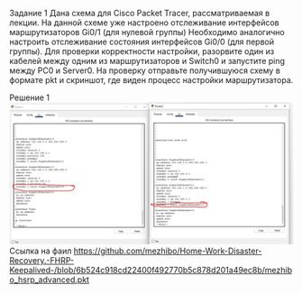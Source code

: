 Задание 1
Дана схема для Cisco Packet Tracer, рассматриваемая в лекции.
На данной схеме уже настроено отслеживание интерфейсов маршрутизаторов Gi0/1 (для нулевой группы)
Необходимо аналогично настроить отслеживание состояния интерфейсов Gi0/0 (для первой группы).
Для проверки корректности настройки, разорвите один из кабелей между одним из маршрутизаторов и Switch0 и запустите ping между PC0 и Server0.
На проверку отправьте получившуюся схему в формате pkt и скриншот, где виден процесс настройки маршрутизатора.

Решение 1
![ALT TEXT](https://github.com/mezhibo/Home-Work-Disaster-Recovery.-FHRP-Keepalived-/blob/da0c58e20b0c246f9df6abe8193fe9b2fd677108/IMG/1.jpg)
Ссылка на фаил https://github.com/mezhibo/Home-Work-Disaster-Recovery.-FHRP-Keepalived-/blob/6b524c918cd22400f492770b5c878d201a49ec8b/mezhibo_hsrp_advanced.pkt
